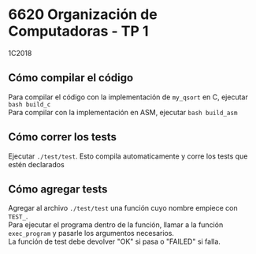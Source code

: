 # 6620 Organización de Computadoras - TP 1  
1C2018

## Cómo compilar el código  
Para compilar el código con la implementación de `my_qsort` en C, ejecutar `bash build_c`  
Para compilar con la implementación en ASM, ejecutar `bash build_asm`  

## Cómo correr los tests  
Ejecutar `./test/test`. Esto compila automaticamente y corre los tests que estén declarados

## Cómo agregar tests  
Agregar al archivo `./test/test` una función cuyo nombre empiece con `TEST_`.  
Para ejecutar el programa dentro de la función, llamar a la función `exec_program` y pasarle los argumentos necesarios.  
La función de test debe devolver "OK" si pasa o "FAILED" si falla.
